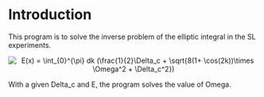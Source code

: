 # Introduction

This program is to solve the inverse problem of the elliptic integral in the SL experiments.
<p align="center">
<img src="https://latex.codecogs.com/svg.image?E&space;=&space;\int_{0}^{\pi}&space;dk&space;(\frac{1}{2}\Delta_c&space;&plus;&space;\sqrt{8(1&plus;&space;\cos(2k))\times&space;\Omega^2&space;&plus;&space;\Delta_c^2})" title="E(x) = \int_{0}^{\pi} dk (\frac{1}{2}\Delta_c + \sqrt{8(1+ \cos(2k))\times \Omega^2 + \Delta_c^2})" />
</p>
With a given Delta_c and E, the program solves the value of Omega.
